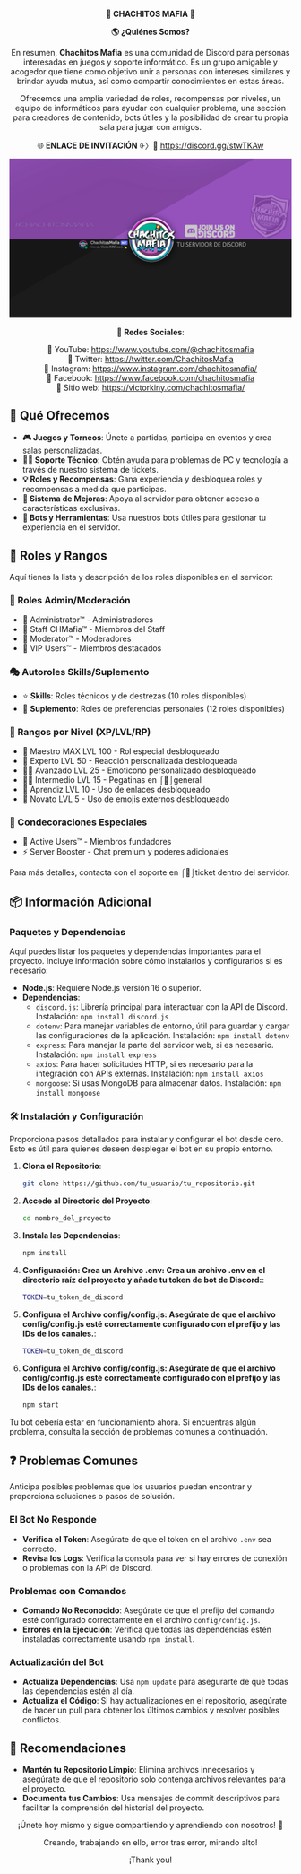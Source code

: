 <p align="center">
  <strong>👑 CHACHITOS MAFIA 💎</strong>
</p>
<p align="center">
  <strong>🌎 ¿Quiénes Somos?</strong>
</p>

<p align="center">
  En resumen, <strong>Chachitos Mafia</strong> es una comunidad de Discord para personas interesadas en juegos y soporte informático. Es un grupo amigable y acogedor que tiene como objetivo unir a personas con intereses similares y brindar ayuda mutua, así como compartir conocimientos en estas áreas.
</p>

<p align="center">
  Ofrecemos una amplia variedad de roles, recompensas por niveles, un equipo de informáticos para ayudar con cualquier problema, una sección para creadores de contenido, bots útiles y la posibilidad de crear tu propia sala para jugar con amigos.
</p>

<p align="center">
  🌐 <strong>ENLACE DE INVITACIÓN</strong> ⨭〉🔗 <a href="https://discord.gg/stwTKAw">https://discord.gg/stwTKAw</a>
</p>

<p align="center">
  <img src="https://github.com/victorKINY/discordbotchm/blob/main/walpaper%20%201080%20discord%20chachitos%20mafia.jpg" alt="WALLPAPER CHACHITOS MAFIA" />
</p>

<p align="center">
  🔗 <strong>Redes Sociales</strong>:
</p>

<p align="center">
  🔴 YouTube: <a href="https://www.youtube.com/@chachitosmafia">https://www.youtube.com/@chachitosmafia</a><br>
  🐤 Twitter: <a href="https://twitter.com/ChachitosMafia">https://twitter.com/ChachitosMafia</a><br>
  📸 Instagram: <a href="https://www.instagram.com/chachitosmafia/">https://www.instagram.com/chachitosmafia/</a><br>
  🔵 Facebook: <a href="https://www.facebook.com/chachitosmafia">https://www.facebook.com/chachitosmafia</a><br>
  🎨 Sitio web: <a href="https://victorkiny.com/chachitosmafia/">https://victorkiny.com/chachitosmafia/</a>
</p>

## 📢 Qué Ofrecemos

- **🎮 Juegos y Torneos**: Únete a partidas, participa en eventos y crea salas personalizadas.
- **👨‍💻 Soporte Técnico**: Obtén ayuda para problemas de PC y tecnología a través de nuestro sistema de tickets.
- **💡 Roles y Recompensas**: Gana experiencia y desbloquea roles y recompensas a medida que participas.
- **🔰 Sistema de Mejoras**: Apoya al servidor para obtener acceso a características exclusivas.
- **🤖 Bots y Herramientas**: Usa nuestros bots útiles para gestionar tu experiencia en el servidor.

## 📜 Roles y Rangos

Aquí tienes la lista y descripción de los roles disponibles en el servidor:

### 🔰 Roles Admin/Moderación
- 👑 Administrator™ - Administradores
- 🎪 Staff CHMafia™ - Miembros del Staff
- 👮 Moderator™ - Moderadores
- 💎 VIP Users™ - Miembros destacados

### 🎭 Autoroles Skills/Suplemento
- ⭐️ **Skills**: Roles técnicos y de destrezas (10 roles disponibles)
- 💊 **Suplemento**: Roles de preferencias personales (12 roles disponibles)

### 🏅 Rangos por Nivel (XP/LVL/RP)
- 🫅 Maestro MAX LVL 100 - Rol especial desbloqueado
- 🥷 Experto LVL 50 - Reacción personalizada desbloqueada
- 👩‍🚀 Avanzado LVL 25 - Emoticono personalizado desbloqueado
- 🧑‍⚖️ Intermedio LVL 15 - Pegatinas en ⁠⌠💭⌡general
- 🧌 Aprendiz LVL 10 - Uso de enlaces desbloqueado
- 🧟 Novato LVL 5 - Uso de emojis externos desbloqueado

### 🌟 Condecoraciones Especiales
- 🔱 Active Users™ - Miembros fundadores
- ⚡️ Server Booster - Chat premium y poderes adicionales

Para más detalles, contacta con el soporte en ⌠📩⌡ticket dentro del servidor.

## 📦 Información Adicional

### Paquetes y Dependencias
Aquí puedes listar los paquetes y dependencias importantes para el proyecto. Incluye información sobre cómo instalarlos y configurarlos si es necesario:

- **Node.js**: Requiere Node.js versión 16 o superior.
- **Dependencias**:
  - `discord.js`: Librería principal para interactuar con la API de Discord. Instalación: `npm install discord.js`
  - `dotenv`: Para manejar variables de entorno, útil para guardar y cargar las configuraciones de la aplicación. Instalación: `npm install dotenv`
  - `express`: Para manejar la parte del servidor web, si es necesario. Instalación: `npm install express`
  - `axios`: Para hacer solicitudes HTTP, si es necesario para la integración con APIs externas. Instalación: `npm install axios`
  - `mongoose`: Si usas MongoDB para almacenar datos. Instalación: `npm install mongoose`

### 🛠️ Instalación y Configuración

Proporciona pasos detallados para instalar y configurar el bot desde cero. Esto es útil para quienes deseen desplegar el bot en su propio entorno.

1. **Clona el Repositorio**:
   ```bash
   git clone https://github.com/tu_usuario/tu_repositorio.git

2. **Accede al Directorio del Proyecto**:
   ```bash
   cd nombre_del_proyecto
3. **Instala las Dependencias**:
   ```bash
   npm install
4. **Configuración: Crea un Archivo .env: Crea un archivo .env en el directorio raíz del proyecto y añade tu token de bot de Discord:**:
   ```bash
   TOKEN=tu_token_de_discord
5. **Configura el Archivo config/config.js: Asegúrate de que el archivo config/config.js esté correctamente configurado con el prefijo y las IDs de los canales.**:
   ```bash
   TOKEN=tu_token_de_discord
5. **Configura el Archivo config/config.js: Asegúrate de que el archivo config/config.js esté correctamente configurado con el prefijo y las IDs de los canales.**:
   ```bash
   npm start
Tu bot debería estar en funcionamiento ahora. Si encuentras algún problema, consulta la sección de problemas comunes a continuación.

## ❓ Problemas Comunes

Anticipa posibles problemas que los usuarios puedan encontrar y proporciona soluciones o pasos de solución.

### El Bot No Responde

- **Verifica el Token**: Asegúrate de que el token en el archivo `.env` sea correcto.
- **Revisa los Logs**: Verifica la consola para ver si hay errores de conexión o problemas con la API de Discord.

### Problemas con Comandos

- **Comando No Reconocido**: Asegúrate de que el prefijo del comando esté configurado correctamente en el archivo `config/config.js`.
- **Errores en la Ejecución**: Verifica que todas las dependencias estén instaladas correctamente usando `npm install`.

### Actualización del Bot

- **Actualiza Dependencias**: Usa `npm update` para asegurarte de que todas las dependencias estén al día.
- **Actualiza el Código**: Si hay actualizaciones en el repositorio, asegúrate de hacer un pull para obtener los últimos cambios y resolver posibles conflictos.

## 📝 Recomendaciones

- **Mantén tu Repositorio Limpio**: Elimina archivos innecesarios y asegúrate de que el repositorio solo contenga archivos relevantes para el proyecto.
- **Documenta tus Cambios**: Usa mensajes de commit descriptivos para facilitar la comprensión del historial del proyecto.

<p align="center"> ¡Únete hoy mismo y sigue compartiendo y aprendiendo con nosotros! 🚀 </p> <p align="center"> Creando, trabajando en ello, error tras error, mirando alto! </p> <p align="center"> ¡Thank you! </p> 
